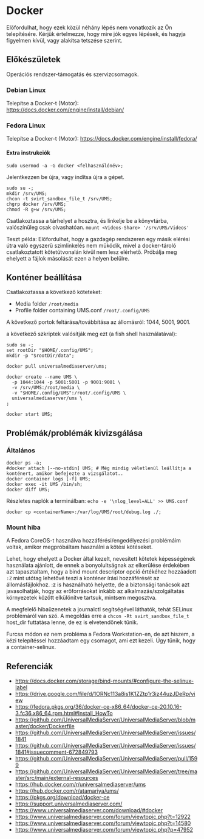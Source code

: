 # Docker

Előfordulhat, hogy ezek közül néhány lépés nem vonatkozik az Ön telepítésére.  Kérjük értelmezze, hogy mire jók egyes lépések, és hagyja figyelmen kívül, vagy alakítsa tetszése szerint.

## Előkészületek

Operációs rendszer-támogatás és szervizcsomagok.

### Debian Linux

Telepítse a Docker-t (Motor): https://docs.docker.com/engine/install/debian/

### Fedora Linux

Telepítse a Docker-t (Motor): https://docs.docker.com/engine/install/fedora/

#### Extra instrukciók

```
sudo usermod -a -G docker <felhasználónév>;
```

Jelentkezzen be újra, vagy indítsa újra a gépet.

```
sudo su -;
mkdir /srv/UMS;
chcon -t svirt_sandbox_file_t /srv/UMS;
chgrp docker /srv/UMS;
chmod -R g+w /srv/UMS;
```

Csatlakoztassa a tárhelyet a hosztra, és linkelje be a könyvtárba, valószínűleg csak olvashatóan. `mount <Videos-Share> '/srv/UMS/Videos'`

Teszt példa: Előfordulhat, hogy a gazdagép rendszeren egy másik elérési útra való egyszerű szimlinkelés nem működik, mivel a docker-tároló csatlakoztatott kötetútvonalán kívül nem lesz elérhető.  Próbálja meg ehelyett a fájlok másolását ezen a helyen belülre.

## Konténer beállítása

Csatlakoztassa a következő köteteket:
- Media folder `/root/media`
- Profile folder containing UMS.conf `/root/.config/UMS`

A következő portok feltárása/továbbítása az állomásról: 1044, 5001, 9001.

a következő szkriptek valósítják meg ezt (a fish shell használatával):
```
sudo su -;
set rootDir "$HOME/.config/UMS";
mkdir -p "$rootDir/data";
​
docker pull universalmediaserver/ums;
​
docker create --name UMS \
  -p 1044:1044 -p 5001:5001 -p 9001:9001 \
  -v /srv/UMS:/root/media \
  -v "$HOME/.config/UMS":/root/.config/UMS \
  universalmediaserver/ums \
;
​
docker start UMS;
```

## Problémák/problémák kivizsgálása

### Általános

```
docker ps -a;
#docker attach [--no-stdin] UMS; # Még mindig véletlenül leállítja a konténert, amikor befejezte a vizsgálatot..
docker container logs [-f] UMS;
docker exec -it UMS /bin/sh;
docker diff UMS;
```

Részletes naplók a terminálban: `echo -e '\nlog_level=ALL' >> UMS.conf`

```
docker cp <containerName>:/var/log/UMS/root/debug.log ./;
```

### Mount hiba

A Fedora CoreOS-t használva hozzáférési/engedélyezési problémáim voltak, amikor megpróbáltam használni a kötési kötéseket.

Lehet, hogy ehelyett a Docker által kezelt, nevesített kötetek képességének használata ajánlott, de ennek a bonyolultságnak az elkerülése érdekében azt tapasztaltam, hogy a bind mount descriptor opció értékéhez hozzáadott `:Z` mint utótag lehetővé teszi a konténer írási hozzáférését az állomásfájlokhoz. :z is használható helyette, de a biztonsági tanácsok azt javasolhatják, hogy az erőforrásokat inkább az alkalmazás/szolgáltatás környezetek között elkülönítve tartsuk, mintsem megosztva.

A megfelelő hibaüzenetek a journalctl segítségével láthatók, tehát SELinux problémáról van szó. A megoldás erre a  `chcon -Rt svirt_sandbox_file_t` host_dir futtatása lenne, de ez is elvetendőnek tűnik.

Furcsa módon ez nem probléma a Fedora Workstation-en, de azt hiszem, a kézi telepítéssel hozzáadtam egy csomagot, ami ezt kezeli. Úgy tűnik, hogy a container-selinux.

## Referenciák

- https://docs.docker.com/storage/bind-mounts/#configure-the-selinux-label
- https://drive.google.com/file/d/1ORNc113a8is1K1ZZtp1r3iz44uzJDeRp/view
- https://fedora.pkgs.org/36/docker-ce-x86_64/docker-ce-20.10.16-3.fc36.x86_64.rpm.html#Install_HowTo
- https://github.com/UniversalMediaServer/UniversalMediaServer/blob/master/docker/Dockerfile
- https://github.com/UniversalMediaServer/UniversalMediaServer/issues/1841
- https://github.com/UniversalMediaServer/UniversalMediaServer/issues/1841#issuecomment-672849793
- https://github.com/UniversalMediaServer/UniversalMediaServer/pull/1599
- https://github.com/UniversalMediaServer/UniversalMediaServer/tree/master/src/main/external-resources
- https://hub.docker.com/r/universalmediaserver/ums
- https://hub.docker.com/r/atamariya/ums/
- https://pkgs.org/download/docker-ce
- https://support.universalmediaserver.com/
- https://www.universalmediaserver.com/download/#docker
- https://www.universalmediaserver.com/forum/viewtopic.php?t=12922
- https://www.universalmediaserver.com/forum/viewtopic.php?t=14580
- https://www.universalmediaserver.com/forum/viewtopic.php?p=47952
